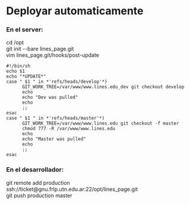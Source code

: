 <h1>Deployar automaticamente</h1>
<h3>En el server:</h3>
cd /opt<br>
git init --bare lines_page.git<br>
vim lines_page.git/hooks/post-update<br>

```
#!/bin/sh
echo $1
echo "*UPDATE*"
case " $1 " in *'refs/heads/develop'*)
      GIT_WORK_TREE=/var/www/www.lines.edu_dev git checkout develop
      echo
      echo "Dev was pulled"
      echo
      ;;
esac
case " $1 " in *'refs/heads/master'*)
      GIT_WORK_TREE=/var/www/www.lines.edu git checkout -f master
      chmod 777 -R /var/www/www.lines.edu
      echo
      echo "Master was pulled"
      echo
      ;;
esac
```

<h3>En el desarrollador:</h3>
git remote add production ssh://ticket@gnu.frlp.utn.edu.ar:22/opt/lines_page.git<br>
git push production master